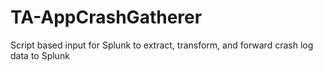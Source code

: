 # TA-AppCrashGatherer
Script based input for Splunk to extract, transform, and forward crash log data to Splunk
